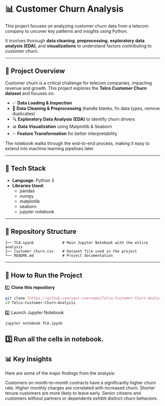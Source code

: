 # 📊 Customer Churn Analysis

This project focuses on analyzing customer churn data from a telecom company to uncover key patterns and insights using Python.

It involves thorough **data cleaning**, **preprocessing**, **exploratory data analysis (EDA)**, and **visualizations** to understand factors contributing to customer churn.

---

## 🧠 Project Overview

Customer churn is a critical challenge for telecom companies, impacting revenue and growth.
This project explores the **Telco Customer Churn dataset** and focuses on:

- ✅ **Data Loading & Inspection**
- 🧼 **Data Cleaning & Preprocessing** (handle blanks, fix data types, remove duplicates)
- 🔍 **Exploratory Data Analysis (EDA)** to identify churn drivers
- 📊 **Data Visualization** using Matplotlib & Seaborn
- ✨ **Feature Transformation** for better interpretability

The notebook walks through the end-to-end process, making it easy to extend into machine learning pipelines later.

---

## 🧰 Tech Stack

- **Language:** Python 3
- **Libraries Used:**
    - pandas
    - numpy
    - matplotlib
    - seaborn
    - jupyter notebook

---

## 📂 Repository Structure
```
├── TCA.ipynb             # Main Jupyter Notebook with the entire analysis
├── Customer Churn.csv    # Dataset file used in the project
└── README.md             # Project documentation
```
---

## 🚀 How to Run the Project

1️⃣ **Clone this repository**
```bash
git clone [https://github.com/your-username/Telco-Customer-Churn-Analysis.git](https://github.com/your-username/Telco-Customer-Churn-Analysis.git)
cd Telco-Customer-Churn-Analysis
```
2️⃣ Launch Jupyter Notebook
```bash
jupyter notebook TCA.ipynb
```
3️⃣ Run all the cells in notebook.
---
## 📊 Key Insights
Here are some of the major findings from the analysis:

Customers on month-to-month contracts have a significantly higher churn rate.
Higher monthly charges are correlated with increased churn.
Shorter tenure customers are more likely to leave early.
Senior citizens and customers without partners or dependents exhibit distinct churn behaviors.
